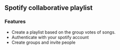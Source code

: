 
## Spotify collaborative playlist
### Features
   - Create a playlist based on the group votes of songs.
   - Authenticate with your spotify account
   - Create groups and invite people